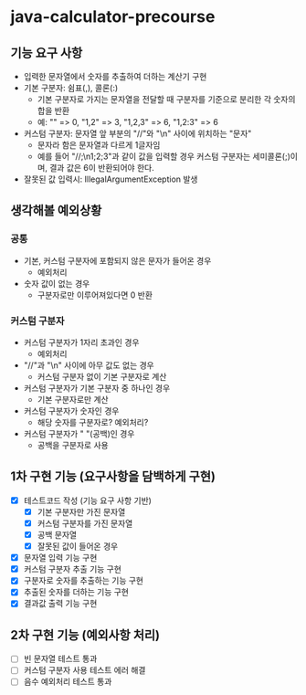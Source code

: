 # java-calculator-precourse

## 기능 요구 사항

- 입력한 문자열에서 숫자를 추출하여 더하는 계산기 구현
- 기본 구분자: 쉼표(,), 콜론(:)
    - 기본 구분자로 가지는 문자열을 전달할 때 구분자를 기준으로 분리한 각 숫자의 합을 반환
    - 예: "" => 0, "1,2" => 3, "1,2,3" => 6, "1,2:3" => 6
- 커스텀 구분자: 문자열 앞 부분의 "//"와  "\n" 사이에 위치하는 "문자"
    - 문자라 함은 문자열과 다르게 1글자임
    - 예를 들어 "//;\n1;2;3"과 같이 값을 입력할 경우 커스텀 구분자는 세미콜론(;)이며, 결과 값은 6이 반환되어야 한다.
- 잘못된 값 입력시: IllegalArgumentException 발생

## 생각해볼 예외상황

### 공통

- 기본, 커스텀 구분자에 포함되지 않은 문자가 들어온 경우
    - 예외처리
- 숫자 값이 없는 경우
    - 구분자로만 이루어져있다면 0 반환

### 커스텀 구분자

- 커스텀 구분자가 1자리 초과인 경우
    - 예외처리
- "//"과 "\n" 사이에 아무 값도 없는 경우
    - 커스텀 구분자 없이 기본 구분자로 계산
- 커스텀 구분자가 기본 구분자 중 하나인 경우
    - 기본 구분자로만 계산
- 커스텀 구분자가 숫자인 경우
    - 해당 숫자를 구분자로? 예외처리?
- 커스텀 구분자가 " "(공백)인 경우
    - 공백을 구분자로 사용

## 1차 구현 기능 (요구사항을 담백하게 구현)

- [x] 테스트코드 작성 (기능 요구 사항 기반)
    -  [x] 기본 구분자만 가진 문자열
    -  [x] 커스텀 구분자를 가진 문자열
    -  [x] 공백 문자열
    -  [x] 잘못된 값이 들어온 경우
- [x] 문자열 입력 기능 구현
- [x] 커스텀 구분자 추출 기능 구현
- [x] 구분자로 숫자를 추출하는 기능 구현
- [x] 추출된 숫자를 더하는 기능 구현
- [x] 결과값 출력 기능 구현

## 2차 구현 기능 (예외사항 처리)

- [ ] 빈 문자열 테스트 통과
- [ ] 커스텀 구분자 사용 테스트 에러 해결
- [ ] 음수 예외처리 테스트 통과